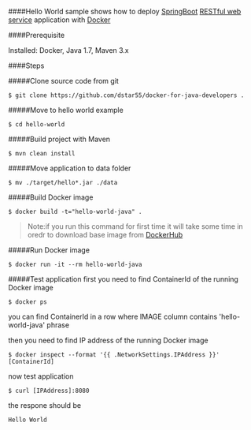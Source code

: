 ####Hello World sample shows how to deploy [SpringBoot](http://projects.spring.io/spring-boot/) [RESTful web service](https://spring.io/understanding/REST) application with [Docker](https://www.docker.com/)

####Prerequisite

Installed: Docker, Java 1.7, Maven 3.x

####Steps

#####Clone source code from git
```
$ git clone https://github.com/dstar55/docker-for-java-developers .
```

#####Move to hello world example
```
$ cd hello-world
```

#####Build project with Maven
```
$ mvn clean install
```

#####Move application to data folder
```
$ mv ./target/hello*.jar ./data
```

#####Build Docker image
```
$ docker build -t="hello-world-java" .
```

>Note:if you run this command for first time it will take some time in oredr to download base image from [DockerHub](https://hub.docker.com/)

#####Run Docker image
```
$ docker run -it --rm hello-world-java
```

#####Test application
first you need to find ContainerId of the running Docker image
```
$ docker ps
```
you can find ContainerId in a row where IMAGE column contains 'hello-world-java' phrase

then you need to find IP address of the running Docker image
```
$ docker inspect --format '{{ .NetworkSettings.IPAddress }}' [ContainerId]
```

now test application
```
$ curl [IPAddress]:8080
```

the respone should be
```
Hello World
```

